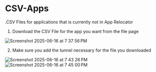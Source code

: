 # CSV-Apps
.CSV Files for applications that is currently not in App Relocator

1. Download the CSV File for the app you want from the file page

![Screenshot 2025-06-16 at 7 37 56 PM](https://github.com/user-attachments/assets/9051ec8b-a079-4339-86d4-2d15dfd00607)

2. Make sure you add the tunnel necessary for the file you downloaded

![Screenshot 2025-06-16 at 7 43 26 PM](https://github.com/user-attachments/assets/c2694819-4216-47e8-8228-24c86fd2f269)
![Screenshot 2025-06-16 at 7 45 00 PM](https://github.com/user-attachments/assets/4a824405-7ec3-4827-90c1-41d807835c90)
